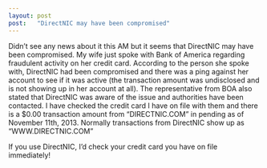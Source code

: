 ```yaml
---
layout: post
post:   "DirectNIC may have been compromised"
---
```


Didn’t see any news about it this AM but it seems that DirectNIC may have been compromised. My wife just spoke with Bank of America regarding fraudulent activity on her credit card. According to the person she spoke with, DirectNIC had been compromised and there was a ping against her account to see if it was active (the transaction amount was undisclosed and is not showing up in her account at all). The representative from BOA also stated that DirectNIC was aware of the issue and authorities have been contacted. I have checked the credit card I have on file with them and there is a $0.00 transaction amount from “DIRECTNIC.COM” in pending as of November 11th, 2013. Normally transactions from DirectNIC show up as “WWW.DIRECTNIC.COM”

If you use DirectNIC, I’d check your credit card you have on file immediately!
